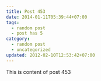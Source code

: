 ```yaml
---
title: Post 453
date: 2014-01-11T05:39:44+07:00
tags:
  - random post
  - post has 5
category:
  - random post
  - uncategorized
updated: 2012-02-10T12:53:42+07:00
---
```

This is content of post 453
